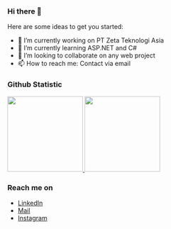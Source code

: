 ### Hi there 👋


 <!-- **erikhant/erikhant** is a ✨ _special_ ✨ repository because its `README.md` (this file) appears on your GitHub profile. -->

Here are some ideas to get you started:

- 🔭 I’m currently working on PT Zeta Teknologi Asia
- 🌱 I’m currently learning ASP.NET and C#
- 👯 I’m looking to collaborate on any web project
- 📫 How to reach me: Contact via email

### Github Statistic
<p align="left">
<a href="https://github.com/erikhant">
  <img height="170em" src="https://github-readme-stats-eight-theta.vercel.app/api?username=rifkyhaekal&show_icons=true&theme=algolia&include_all_commits=true&count_private=true"/>
  <img height="170em" src="https://github-readme-stats-eight-theta.vercel.app/api/top-langs/?username=erikhant&layout=compact&langs_count=8&theme=algolia"/>
</a>
</p>

### Reach me on
- <a href="https://www.linkedin.com/in/erikhernanto/">LinkedIn</a>
- <a href="mailto:erikd.h49@gmail.com">Mail</a>
- <a href="https://instagram.com/erikhant_">Instagram</a>
